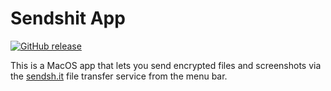 # Sendshit App

[![GitHub release](https://img.shields.io/github/release/shitty-inc/sendshit-app.svg)](https://github.com/shitty-inc/sendshit-app/releases)

This is a MacOS app that lets you send encrypted files and screenshots via the [sendsh.it](https://github.com/shitty-inc/sendsh.it) file transfer service from the menu bar.
